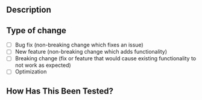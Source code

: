 <!--
Thank you for your Pull Request. Please provide a description above and review
the requirements below.

Bug fixes and new features should include tests.

Contributors guide: https://github.com/MobileTeleSystems/RecTools/blob/master/CONTRIBUTING.rst
-->

## Description

<!--
Explain the context and why you're making the change. What is the problem
you're trying to solve?
-->

## Type of change

<!--
Please delete/mark options that are/aren't relevant
-->

- [ ] Bug fix (non-breaking change which fixes an issue)
- [ ] New feature (non-breaking change which adds functionality)
- [ ] Breaking change (fix or feature that would cause existing functionality to not work as expected)
- [ ] Optimization

## How Has This Been Tested?

<!--
Should you feel your tests need an explanation or clarification, please put your description here. 
Otherwise feel free to remove this section
-->

